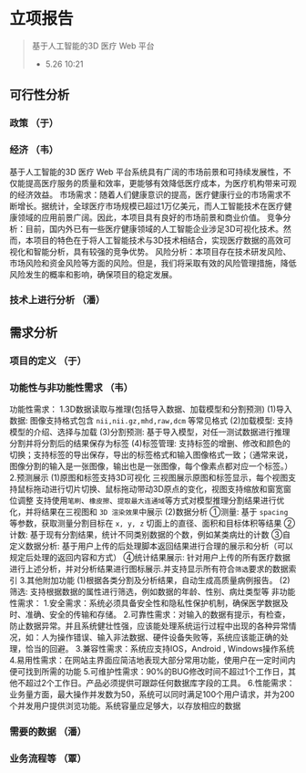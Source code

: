 # 立项报告
> 基于人工智能的3D 医疗 Web 平台
> - 5.26 10:21
## 可行性分析
### 政策 （于）
### 经济 （韦）
基于人工智能的3D 医疗 Web 平台系统具有广阔的市场前景和可持续发展性，不仅能提高医疗服务的质量和效率，更能够有效降低医疗成本，为医疗机构带来可观的经济效益。
市场需求：随着人们健康意识的提高，医疗健康行业的市场需求不断增长。据统计，全球医疗市场规模已超过1万亿美元，而人工智能技术在医疗健康领域的应用前景广阔。因此，本项目具有良好的市场前景和商业价值。
竞争分析：目前，国内外已有一些医疗健康领域的人工智能企业涉足3D可视化技术。然而，本项目的特色在于将人工智能技术与3D技术相结合，实现医疗数据的高效可视化和智能分析，具有较强的竞争优势。
风险分析：本项目存在技术研发风险、市场风险和资金风险等方面的风险。但是，我们将采取有效的风险管理措施，降低风险发生的概率和影响，确保项目的稳定发展。
### 技术上进行分析 （潘）
## 需求分析 
### 项目的定义 （于）
### 功能性与非功能性需求 （韦）
功能性需求：
    1.3D数据读取与推理(包括导入数据、加载模型和分割预测)
    (1)导入数据: 图像支持格式包含 `nii,nii.gz,mhd,raw,dcm` 等常见格式
    (2)加载模型: 支持模型的介绍、选择与加载
    (3)分割预测: 基于导入模型，对任一测试数据进行推理分割并将分割后的结果保存为标签
    (4)标签管理: 支持标签的增删、修改和颜色的切换；支持标签的导出保存，导出的标签格式和输入图像格式一致；（通常来说，图像分割的输入是一张图像，输出也是一张图像，每个像素点都对应一个标签。）
    2.预测展示
    (1)原图和标签支持3D可视化
    三视图展示原图和标签显示，每个视图支持鼠标拖动进行切片切换、鼠标拖动带动3D原点的变化，视图支持缩放和窗宽窗位调整
    支持使用`笔刷`、`橡皮擦`、`提取最大连通域`等方式对模型推理分割结果进行优化，并将结果在三视图和 `3D 渲染效果`中展示
    (2)数据分析
    ①测量: 基于 `spacing` 等参数，获取测量分割目标在 `x, y, z` 切面上的直径、面积和目标体积等结果
    ②计数: 基于现有分割结果，统计不同类别数据的个数，例如某类病灶的计数
    ③自定义数据分析: 基于用户上传的后处理脚本返回结果进行合理的展示和分析（可以规定后处理的返回内容和方式）
    ④统计结果展示: 针对用户上传的所有医疗数据进行上述分析，并对分析结果进行图标展示.并支持显示所有符合`筛选`要求的数据索引
    3.其他附加功能
    (1)根据各类分割及分析结果，自动生成高质量病例报告。
    (2)筛选: 支持根据数据的属性进行筛选，例如数据的年龄、性别、病灶类型等
非功能性需求：
    1.安全需求：系统必须具备安全性和隐私性保护机制，确保医学数据及时、准确、安全的传输和存储。
    2.可靠性需求：对输入的数据有提示，有检查，防止数据异常。并且系统健壮性强，应该能处理系统运行过程中出现的各种异常情况，如：人为操作错误、输入非法数据、硬件设备失败等，系统应该能正确的处理，恰当的回避。
    3.兼容性需求：系统应支持IOS，Android , Windows操作系统
    4.易用性需求：在网站主界面应简洁地表现大部分常用功能，使用户在一定时间内便可找到所需的功能
    5.可维护性需求：90%的BUG修改时间不超过1个工作日，其他不超过2个工作日。产品必须提供可跟踪任何数据库字段的工具。
    6.性能需求：业务量方面，最大操作并发数为50，系统可以同时满足100个用户请求，并为200个并发用户提供浏览功能。系统容量应足够大，以存放相应的数据
### 需要的数据 （潘）
### 业务流程等 （覃）